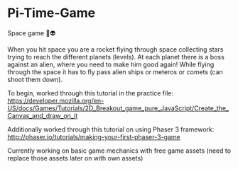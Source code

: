 # Pi-Time-Game

Space game 🚀👽 

When you hit space you are a rocket flying through space collecting stars trying to reach the different planets (levels). At each planet there is a boss against an alien, where you need to make him good again! While flying through the space it has to fly pass alien ships or meteros or comets (can shoot them down).

To begin, worked through this tutorial in the practice file: https://developer.mozilla.org/en-US/docs/Games/Tutorials/2D_Breakout_game_pure_JavaScript/Create_the_Canvas_and_draw_on_it

Additionally worked through this tutorial on using Phaser 3 framework: http://phaser.io/tutorials/making-your-first-phaser-3-game

Currently working on basic game mechanics with free game assets (need to replace those assets later on with own assets)